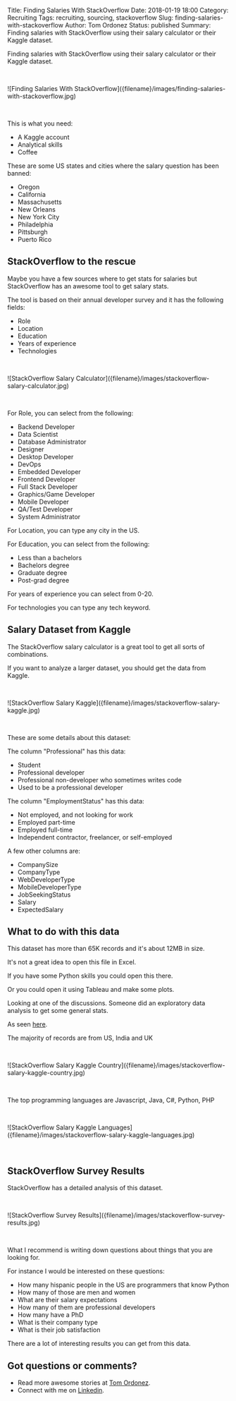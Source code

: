 Title: Finding Salaries With StackOverflow
Date: 2018-01-19 18:00
Category: Recruiting
Tags: recruiting, sourcing, stackoverflow
Slug: finding-salaries-with-stackoverflow
Author: Tom Ordonez
Status: published
Summary: Finding salaries with StackOverflow using their salary calculator or their Kaggle dataset.

Finding salaries with StackOverflow using their salary calculator or their Kaggle dataset.

<p>&nbsp;</p>
![Finding Salaries With StackOverflow]({filename}/images/finding-salaries-with-stackoverflow.jpg)
<p>&nbsp;</p>

This is what you need:

* A Kaggle account
* Analytical skills
* Coffee

These are some US states and cities where the salary question has been banned:

* Oregon
* California
* Massachusetts
* New Orleans
* New York City
* Philadelphia
* Pittsburgh
* Puerto Rico

## StackOverflow to the rescue

Maybe you have a few sources where to get stats for salaries but StackOverflow has an awesome tool to get salary stats.

The tool is based on their annual developer survey and it has the following fields:

* Role
* Location
* Education
* Years of experience
* Technologies

<p>&nbsp;</p>
![StackOverflow Salary Calculator]({filename}/images/stackoverflow-salary-calculator.jpg)
<p>&nbsp;</p>

For Role, you can select from the following:

* Backend Developer
* Data Scientist
* Database Administrator
* Designer
* Desktop Developer
* DevOps
* Embedded Developer
* Frontend Developer
* Full Stack Developer
* Graphics/Game Developer
* Mobile Developer
* QA/Test Developer
* System Administrator

For Location, you can type any city in the US.

For Education, you can select from the following:

* Less than a bachelors
* Bachelors degree
* Graduate degree
* Post-grad degree

For years of experience you can select from 0-20.

For technologies you can type any tech keyword.

## Salary Dataset from Kaggle

The StackOverflow salary calculator is a great tool to get all sorts of combinations.

If you want to analyze a larger dataset, you should get the data from Kaggle.

<p>&nbsp;</p>
![StackOverflow Salary Kaggle]({filename}/images/stackoverflow-salary-kaggle.jpg)
<p>&nbsp;</p>

These are some details about this dataset:

The column "Professional" has this data:

* Student
* Professional developer
* Professional non-developer who sometimes writes code
* Used to be a professional developer

The column "EmploymentStatus" has this data:

* Not employed, and not looking for work
* Employed part-time
* Employed full-time
* Independent contractor, freelancer, or self-employed

A few other columns are:

* CompanySize
* CompanyType
* WebDeveloperType
* MobileDeveloperType
* JobSeekingStatus
* Salary
* ExpectedSalary

## What to do with this data

This dataset has more than 65K records and it's about 12MB in size.

It's not a great idea to open this file in Excel.

If you have some Python skills you could open this there.

Or you could open it using Tableau and make some plots.

Looking at one of the discussions. Someone did an exploratory data analysis to get some general stats.

As seen <a href="https://www.kaggle.com/asindico/exploratory-analysis" target="_blank">here</a>.

The majority of records are from US, India and UK

<p>&nbsp;</p>
![StackOverflow Salary Kaggle Country]({filename}/images/stackoverflow-salary-kaggle-country.jpg)
<p>&nbsp;</p>

The top programming languages are Javascript, Java, C#, Python, PHP

<p>&nbsp;</p>
![StackOverflow Salary Kaggle Languages]({filename}/images/stackoverflow-salary-kaggle-languages.jpg)
<p>&nbsp;</p>

## StackOverflow Survey Results

StackOverflow has a detailed analysis of this dataset.

<p>&nbsp;</p>
![StackOverflow Survey Results]({filename}/images/stackoverflow-survey-results.jpg)
<p>&nbsp;</p>

What I recommend is writing down questions about things that you are looking for.

For instance I would be interested on these questions:

* How many hispanic people in the US are programmers that know Python
* How many of those are men and women
* What are their salary expectations
* How many of them are professional developers
* How many have a PhD
* What is their company type
* What is their job satisfaction

There are a lot of interesting results you can get from this data.

## Got questions or comments?

* Read more awesome stories at <a href="https://www.tomordonez.com/" target="_blank">Tom Ordonez</a>.
* Connect with me on <a href="https://www.linkedin.com/in/tomordonez/" target="_blank">Linkedin</a>.
